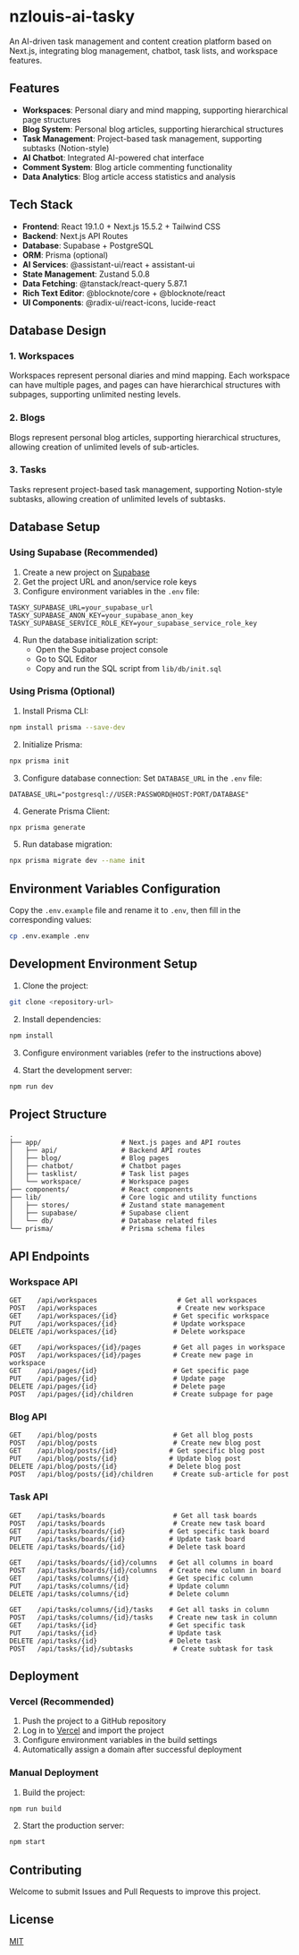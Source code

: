 # nzlouis-ai-tasky

An AI-driven task management and content creation platform based on Next.js, integrating blog management, chatbot, task lists, and workspace features.

## Features

- **Workspaces**: Personal diary and mind mapping, supporting hierarchical page structures
- **Blog System**: Personal blog articles, supporting hierarchical structures
- **Task Management**: Project-based task management, supporting subtasks (Notion-style)
- **AI Chatbot**: Integrated AI-powered chat interface
- **Comment System**: Blog article commenting functionality
- **Data Analytics**: Blog article access statistics and analysis

## Tech Stack

- **Frontend**: React 19.1.0 + Next.js 15.5.2 + Tailwind CSS
- **Backend**: Next.js API Routes
- **Database**: Supabase + PostgreSQL
- **ORM**: Prisma (optional)
- **AI Services**: @assistant-ui/react + assistant-ui
- **State Management**: Zustand 5.0.8
- **Data Fetching**: @tanstack/react-query 5.87.1
- **Rich Text Editor**: @blocknote/core + @blocknote/react
- **UI Components**: @radix-ui/react-icons, lucide-react

## Database Design

### 1. Workspaces

Workspaces represent personal diaries and mind mapping. Each workspace can have multiple pages, and pages can have hierarchical structures with subpages, supporting unlimited nesting levels.

### 2. Blogs

Blogs represent personal blog articles, supporting hierarchical structures, allowing creation of unlimited levels of sub-articles.

### 3. Tasks

Tasks represent project-based task management, supporting Notion-style subtasks, allowing creation of unlimited levels of subtasks.

## Database Setup

### Using Supabase (Recommended)

1. Create a new project on [Supabase](https://supabase.io/)
2. Get the project URL and anon/service role keys
3. Configure environment variables in the `.env` file:

```env
TASKY_SUPABASE_URL=your_supabase_url
TASKY_SUPABASE_ANON_KEY=your_supabase_anon_key
TASKY_SUPABASE_SERVICE_ROLE_KEY=your_supabase_service_role_key
```

4. Run the database initialization script:
   - Open the Supabase project console
   - Go to SQL Editor
   - Copy and run the SQL script from `lib/db/init.sql`

### Using Prisma (Optional)

1. Install Prisma CLI:
```bash
npm install prisma --save-dev
```

2. Initialize Prisma:
```bash
npx prisma init
```

3. Configure database connection:
Set `DATABASE_URL` in the `.env` file:

```env
DATABASE_URL="postgresql://USER:PASSWORD@HOST:PORT/DATABASE"
```

4. Generate Prisma Client:
```bash
npx prisma generate
```

5. Run database migration:
```bash
npx prisma migrate dev --name init
```

## Environment Variables Configuration

Copy the `.env.example` file and rename it to `.env`, then fill in the corresponding values:

```bash
cp .env.example .env
```

## Development Environment Setup

1. Clone the project:
```bash
git clone <repository-url>
```

2. Install dependencies:
```bash
npm install
```

3. Configure environment variables (refer to the instructions above)

4. Start the development server:
```bash
npm run dev
```

## Project Structure

```
.
├── app/                    # Next.js pages and API routes
│   ├── api/                # Backend API routes
│   ├── blog/               # Blog pages
│   ├── chatbot/            # Chatbot pages
│   ├── tasklist/           # Task list pages
│   └── workspace/          # Workspace pages
├── components/             # React components
├── lib/                    # Core logic and utility functions
│   ├── stores/             # Zustand state management
│   ├── supabase/           # Supabase client
│   └── db/                 # Database related files
└── prisma/                 # Prisma schema files
```

## API Endpoints

### Workspace API

```
GET    /api/workspaces                    # Get all workspaces
POST   /api/workspaces                    # Create new workspace
GET    /api/workspaces/{id}              # Get specific workspace
PUT    /api/workspaces/{id}              # Update workspace
DELETE /api/workspaces/{id}              # Delete workspace

GET    /api/workspaces/{id}/pages        # Get all pages in workspace
POST   /api/workspaces/{id}/pages        # Create new page in workspace
GET    /api/pages/{id}                   # Get specific page
PUT    /api/pages/{id}                   # Update page
DELETE /api/pages/{id}                   # Delete page
POST   /api/pages/{id}/children          # Create subpage for page
```

### Blog API

```
GET    /api/blog/posts                   # Get all blog posts
POST   /api/blog/posts                   # Create new blog post
GET    /api/blog/posts/{id}             # Get specific blog post
PUT    /api/blog/posts/{id}             # Update blog post
DELETE /api/blog/posts/{id}             # Delete blog post
POST   /api/blog/posts/{id}/children     # Create sub-article for post
```

### Task API

```
GET    /api/tasks/boards                 # Get all task boards
POST   /api/tasks/boards                 # Create new task board
GET    /api/tasks/boards/{id}           # Get specific task board
PUT    /api/tasks/boards/{id}           # Update task board
DELETE /api/tasks/boards/{id}           # Delete task board

GET    /api/tasks/boards/{id}/columns   # Get all columns in board
POST   /api/tasks/boards/{id}/columns   # Create new column in board
GET    /api/tasks/columns/{id}          # Get specific column
PUT    /api/tasks/columns/{id}          # Update column
DELETE /api/tasks/columns/{id}          # Delete column

GET    /api/tasks/columns/{id}/tasks    # Get all tasks in column
POST   /api/tasks/columns/{id}/tasks    # Create new task in column
GET    /api/tasks/{id}                  # Get specific task
PUT    /api/tasks/{id}                  # Update task
DELETE /api/tasks/{id}                  # Delete task
POST   /api/tasks/{id}/subtasks          # Create subtask for task
```

## Deployment

### Vercel (Recommended)

1. Push the project to a GitHub repository
2. Log in to [Vercel](https://vercel.com) and import the project
3. Configure environment variables in the build settings
4. Automatically assign a domain after successful deployment

### Manual Deployment

1. Build the project:
```bash
npm run build
```

2. Start the production server:
```bash
npm start
```

## Contributing

Welcome to submit Issues and Pull Requests to improve this project.

## License

[MIT](LICENSE)